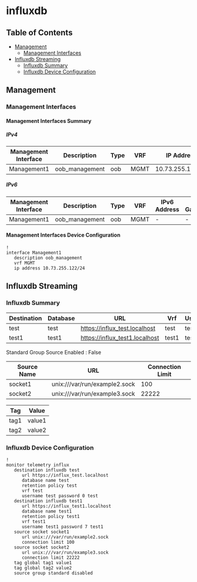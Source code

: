 # influxdb

## Table of Contents

- [Management](#management)
  - [Management Interfaces](#management-interfaces)
- [Influxdb Streaming](#influxdb-streaming)
  - [Influxdb Summary](#influxdb-summary)
  - [Influxdb Device Configuration](#influxdb-device-configuration)

## Management

### Management Interfaces

#### Management Interfaces Summary

##### IPv4

| Management Interface | Description | Type | VRF | IP Address | Gateway |
| -------------------- | ----------- | ---- | --- | ---------- | ------- |
| Management1 | oob_management | oob | MGMT | 10.73.255.122/24 | 10.73.255.2 |

##### IPv6

| Management Interface | Description | Type | VRF | IPv6 Address | IPv6 Gateway |
| -------------------- | ----------- | ---- | --- | ------------ | ------------ |
| Management1 | oob_management | oob | MGMT | - | - |

#### Management Interfaces Device Configuration

```eos
!
interface Management1
   description oob_management
   vrf MGMT
   ip address 10.73.255.122/24
```

## Influxdb Streaming

### Influxdb Summary

| Destination | Database | URL | Vrf | Username |
| ----------- | -------- | --- | --- | -------- |
| test | test | https://influx_test.localhost | test | test |
| test1 | test1 | https://influx_test1.localhost | test1 | test1 |

Standard Group Source Enabled : False

| Source Name | URL | Connection Limit |
| ----------- | --- | ---------------- |
| socket1 | unix:///var/run/example2.sock | 100 |
| socket2 | unix:///var/run/example3.sock | 22222 |

| Tag | Value |
| --- | ----- |
| tag1 | value1 |
| tag2 | value2 |

### Influxdb Device Configuration

```eos
!
monitor telemetry influx
   destination influxdb test
      url https://influx_test.localhost
      database name test
      retention policy test
      vrf test
      username test password 0 test
   destination influxdb test1
      url https://influx_test1.localhost
      database name test1
      retention policy test1
      vrf test1
      username test1 password 7 test1
   source socket socket1
      url unix:///var/run/example2.sock
      connection limit 100
   source socket socket2
      url unix:///var/run/example3.sock
      connection limit 22222
   tag global tag1 value1
   tag global tag2 value2
   source group standard disabled
```
